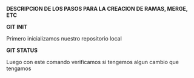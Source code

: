 **DESCRIPCION DE LOS PASOS PARA LA CREACION DE RAMAS, MERGE, ETC**

**GIT INIT**

Primero inicializamos nuestro repositorio local

**GIT STATUS**

Luego con este comando verificamos si tengemos algun cambio que tengamos

